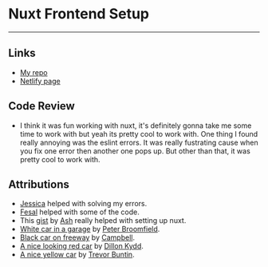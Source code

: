 # Nuxt Frontend Setup
---

## Links
- [My repo](https://github.com/Raj-Hunjan/cpnt200-a1)
- [Netlify page](https://kind-gates-71f7fa.netlify.app/)

## Code Review
- I think it was fun working with nuxt, it's definitely gonna take me some time to work with but yeah its pretty cool to work with. One thing I found really annoying was the eslint errors. It was really fustrating cause when you fix one error then another one pops up. But other than that, it was pretty cool to work with.

## Attributions
- [Jessica](https://github.com/Enyorose) helped with solving my errors.
- [Fesal](https://github.com/FesalBadday) helped with some of the code.
- This [gist](https://gist.github.com/lilyx13/db43759b547b7cf909d4167d0577d482) by [Ash](https://gist.github.com/lilyx13) really helped with setting up nuxt.
- [White car in a garage](https://unsplash.com/photos/m3m-lnR90uM) by [Peter Broomfield](https://unsplash.com/@peterbroomfield).
- [Black car on freeway](https://unsplash.com/photos/3ZUsNJhi_Ik) by [Campbell](https://unsplash.com/@campful).
- [A nice looking red car](https://unsplash.com/photos/SHXCj2Syo7c) by [Dillon Kydd](https://unsplash.com/@kyddvisuals).
- [A nice yellow car](https://unsplash.com/photos/zNLmojzLlKA) by [Trevor Buntin](https://unsplash.com/@detroitmetro).
